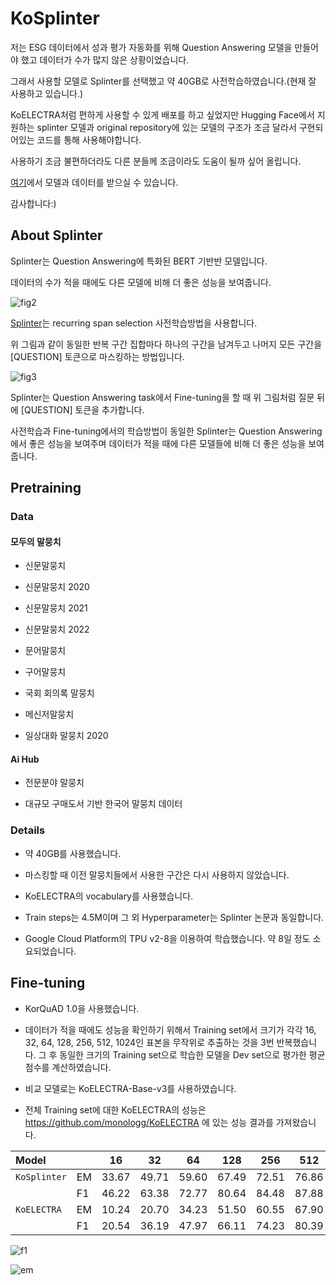 # KoSplinter

저는 ESG 데이터에서 성과 평가 자동화를 위해 Question Answering 모델을 만들어야 했고 데이터가 수가 많지 않은 상황이었습니다.

그래서 사용할 모델로 Splinter를 선택했고 약 40GB로 사전학습하였습니다.(현재 잘 사용하고 있습니다.)

KoELECTRA처럼 편하게 사용할 수 있게 배포를 하고 싶었지만 Hugging Face에서 지원하는 splinter 모델과 original repository에 있는 모델의 구조가 조금 달라서 구현되어있는 코드를 통해 사용해야합니다.

사용하기 조금 불편하더라도 다른 분들께 조금이라도 도움이 될까 싶어 올립니다.

[여기](https://drive.google.com/drive/folders/1_tzp1N32Us18InlEw0ycV7hNqdrY6pbe?usp=drive_link)에서 모델과 데이터를 받으실 수 있습니다.

감사합니다:)

## About Splinter

Splinter는 Question Answering에 특화된 BERT 기반반 모델입니다.

데이터의 수가 적을 때에도 다른 모델에 비해 더 좋은 성능을 보여줍니다.

![fig2](https://github.com/YunSoungKim/KoSplinter/assets/82452117/eaab23f2-d62b-4aac-b61c-0d675287194c)

[Splinter](https://arxiv.org/abs/2101.00438)는 recurring span selection 사전학습방법을 사용합니다.

위 그림과 같이 동일한 반복 구간 집합마다 하나의 구간을 남겨두고 나머지 모든 구간을 [QUESTION] 토큰으로 마스킹하는 방법입니다.

![fig3](https://github.com/YunSoungKim/KoSplinter/assets/82452117/33ab154c-e730-4b8e-9626-fe86ba1fce33)

Splinter는 Question Answering task에서 Fine-tuning을 할 때 위 그림처럼 질문 뒤에 [QUESTION] 토큰을 추가합니다.

사전학습과 Fine-tuning에서의 학습방법이 동일한 Splinter는 Question Answering에서 좋은 성능을 보여주며 데이터가 적을 때에 다른 모델들에 비해 더 좋은 성능을 보여줍니다.

## Pretraining

### Data

#### 모두의 말뭉치

- 신문말뭉치

- 신문말뭉치 2020

- 신문말뭉치 2021

- 신문말뭉치 2022

- 문어말뭉치

- 구어말뭉치

- 국회 회의록 말뭉치

- 메신저말뭉치

- 일상대화 말뭉치 2020

#### Ai Hub

- 전문분야 말뭉치

- 대규모 구매도서 기반 한국어 말뭉치 데이터

### Details

- 약 40GB를 사용했습니다.

- 마스킹할 때 이전 말뭉치들에서 사용한 구간은 다시 사용하지 않았습니다.

- KoELECTRA의 vocabulary를 사용했습니다.

- Train steps는 4.5M이며 그 외 Hyperparameter는 Splinter 논문과 동일합니다.

- Google Cloud Platform의 TPU v2-8을 이용하여 학습했습니다. 약 8일 정도 소요되었습니다.

## Fine-tuning

- KorQuAD 1.0을 사용했습니다.

- 데이터가 적을 때에도 성능을 확인하기 위해서 Training set에서 크기가 각각 16, 32, 64, 128, 256, 512, 1024인 표본을 무작위로 추출하는 것을 3번 반복했습니다. 그 후 동일한 크기의 Training set으로 학습한 모델을 Dev set으로 평가한 평균 점수를 계산하였습니다.

- 비교 모델로는 KoELECTRA-Base-v3를 사용하였습니다.

- 전체 Training set에 대한 KoELECTRA의 성능은 https://github.com/monologg/KoELECTRA 에 있는 성능 결과를 가져왔습니다.

| Model        |       | 16    | 32    | 64    | 128   | 256   | 512   | 1024  | Full  |
|:-------------|:------|:-----:|:-----:|:-----:|:-----:|:-----:|:-----:|:-----:|:-----:|
| `KoSplinter` |   EM  | 33.67 | 49.71 | 59.60 | 67.49 | 72.51 | 76.86 | 79.47 | 86.16 |
|              |   F1  | 46.22 | 63.38 | 72.77 | 80.64 | 84.48 | 87.88 | 89.91 | 94.34 |
| `KoELECTRA`  |   EM  | 10.24 | 20.70 | 34.23 | 51.50 | 60.55 | 67.90 | 74.19 | 84.83 |
|              |   F1  | 20.54 | 36.19 | 47.97 | 66.11 | 74.23 | 80.39 | 85.22 | 93.45 |


![f1](https://github.com/YunSoungKim/KoSplinter/assets/82452117/9ccd5588-e874-4855-8fe1-f72666410da7)

![em](https://github.com/YunSoungKim/KoSplinter/assets/82452117/d00bf8c2-776d-40ef-9411-17787a7233a3)

